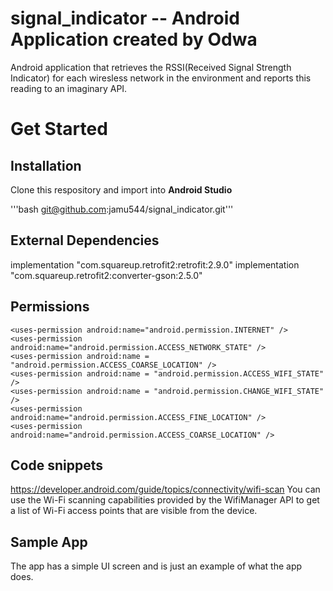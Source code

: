 # signal_indicator -- Android Application created by Odwa

Android application that retrieves the RSSI(Received Signal Strength Indicator) for each wiresless network in the 
environment and reports this reading to an imaginary API.

# Get Started

## Installation 

Clone this respository and import into **Android Studio**

'''bash
git@github.com:jamu544/signal_indicator.git'''

## External Dependencies
implementation "com.squareup.retrofit2:retrofit:2.9.0"
implementation "com.squareup.retrofit2:converter-gson:2.5.0"


## Permissions
<!--    To perform network operations in your application, your manifest must include the following permissions:-->
    <uses-permission android:name="android.permission.INTERNET" />
    <uses-permission android:name="android.permission.ACCESS_NETWORK_STATE" />
    <uses-permission android:name = "android.permission.ACCESS_COARSE_LOCATION" />
    <uses-permission android:name = "android.permission.ACCESS_WIFI_STATE" />
    <uses-permission android:name = "android.permission.CHANGE_WIFI_STATE" />
    <uses-permission android:name="android.permission.ACCESS_FINE_LOCATION" />
    <uses-permission android:name="android.permission.ACCESS_COARSE_LOCATION" />



## Code snippets
https://developer.android.com/guide/topics/connectivity/wifi-scan
You can use the Wi-Fi scanning capabilities provided by the WifiManager API to get a list of Wi-Fi access points that are visible from the device.

## Sample App

The app has a simple UI screen and is just an example of what the app does.












